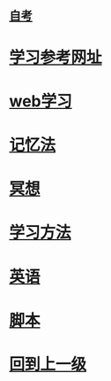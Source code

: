 



##  [**自考**](./selfEducation/index.md)


#  [**学习参考网址**](./study.web.md)




#  [**web学习**](.././web/index.md)


#  [**记忆法**](./自我提升/记忆.md)

#  [**冥想**](./自我提升/冥想.md)

#  [**学习方法**](./自我提升/学习方法.md)

#  [**英语**](./English/index.md)

#  [**脚本**](./script.md)







# [回到上一级](./../README.md)